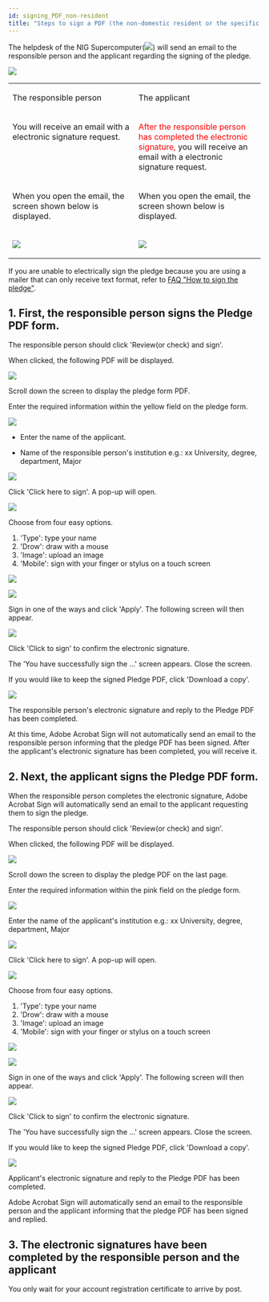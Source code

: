 ```yaml
---
id: signing_PDF_non-resident
title: "Steps to sign a PDF (the non-domestic resident or the specific categories)"
---
```



The helpdesk of the NIG Supercomputer(![](sc-helpdesk.png)) will send an email to the responsible person and the applicant regarding the signing of the pledge.

![](pdf_1.png)

<table>
<tr>
<td width="400" valign="top">

The responsible person

</td>
<td width="400" valign="top">

The applicant

</td>
</tr>


<tr>
<td width="400" valign="top">

You will receive an email with a electronic signature request.

</td>
<td width="400" valign="top">

<font color="red">After the responsible person has completed the electronic signature,</font> you will receive an email with a electronic signature request.<br/>

</td>
</tr>


<tr>
<td width="400" valign="top">

When you open the email, the screen shown below is displayed.

</td>
<td width="400" valign="top">

When you open the email, the screen shown below is displayed.
 
</td>
</tr>


<tr>
<td width="400" valign="top">

![](pdf_2_EN.png)

</td>
<td width="400" valign="top">

![](pdf_3_non_EN.png)

</td>
</tr>
</table>

If you are unable to electrically sign the pledge because you are using a mailer that can only receive text format, refer to [FAQ "How to sign the pledge"](/guides/FAQ/faq_application/faq_agreement_signing/).


## 1. First, the responsible person signs the Pledge PDF form.

The responsible person should click 'Review(or check) and sign'.

When clicked, the following PDF will be displayed.

![](pdf_4.png)

Scroll down the screen to display the pledge form PDF.

Enter the required information within the yellow field on the pledge form.

![](pdf_5.png)

- Enter the name of the applicant.

- Name of the responsible person's institution e.g.: xx University, degree, department, Major

![](pdf_6.png)

Click 'Click here to sign'. A pop-up will open.

![](pdf_7.png)

Choose from four easy options.
  1. 'Type': type your name
  2. 'Drow': draw with a mouse
  3. 'Image': upload an image
  4. 'Mobile': sign with your finger or stylus on a touch screen

![](pdf_8.png)

![](pdf_9.png)

Sign in one of the ways and click 'Apply'. The following screen will then appear.

![](pdf_10.png)

Click 'Click to sign' to confirm the electronic signature.

The 'You have successfully sign the ...' screen appears. Close the screen.

If you would like to keep the signed Pledge PDF, click 'Download a copy'.

![](pdf_11.png)

The responsible person's electronic signature and reply to the Pledge PDF has been completed.

At this time, Adobe Acrobat Sign will not automatically send an email to the responsible person informing that the pledge PDF has been signed. After the applicant's electronic signature has been completed, you will receive it.


## 2. Next, the applicant signs the Pledge PDF form.

When the responsible person completes the electronic signature, Adobe Acrobat Sign will automatically send an email to the applicant requesting them to sign the pledge.

The responsible person should click 'Review(or check) and sign'.

When clicked, the following PDF will be displayed.

![](pdf_4.png)

Scroll down the screen to display the pledge PDF on the last page.

Enter the required information within the pink field on the pledge form.

![](pdf_12.png)

Enter the name of the applicant's institution e.g.: xx University, degree, department, Major

![](pdf_13.png)

Click 'Click here to sign'. A pop-up will open.

![](pdf_14.png)

Choose from four easy options.
  1. 'Type': type your name
  2. 'Drow': draw with a mouse
  3. 'Image': upload an image
  4. 'Mobile': sign with your finger or stylus on a touch screen

![](pdf_15.png)

![](pdf_16.png)

Sign in one of the ways and click 'Apply'. The following screen will then appear.

![](pdf_17.png)

Click 'Click to sign' to confirm the electronic signature.

The 'You have successfully sign the ...' screen appears. Close the screen.

If you would like to keep the signed Pledge PDF, click 'Download a copy'.

![](pdf_11.png)

Applicant's electronic signature and reply to the Pledge PDF has been completed.

Adobe Acrobat Sign will automatically send an email to the responsible person and the applicant informing that the pledge PDF has been signed and replied.


## 3. The electronic signatures have been completed by the responsible person and the applicant

You only wait for your account registration certificate to arrive by post.
